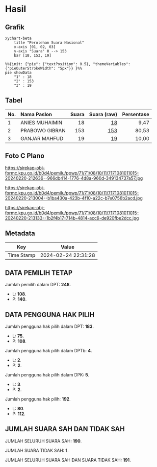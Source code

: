 # Hasil

## Grafik

```mermaid
xychart-beta
    title "Perolehan Suara Nasional"
    x-axis [01, 02, 03]
    y-axis "Suara" 0 --> 153
    bar [18, 153, 19]
```

```mermaid
%%{init: {"pie": {"textPosition": 0.5}, "themeVariables": {"pieOuterStrokeWidth": "5px"}} }%%
pie showData
    "1" : 18
    "2" : 153
    "3" : 19
```

## Tabel

| No. | Nama Paslon    | Suara | Suara (raw) | Persentase |
|:--- |:-------------- | -----:| -----------:| ----------:|
| 1   | ANIES MUHAIMIN | 18    | [18][p-1]   | 9,47       |
| 2   | PRABOWO GIBRAN | 153   | [153][p-2]  | 80,53      |
| 3   | GANJAR MAHFUD  | 19    | [19][p-3]   | 10,00      |


[p-1]: https://github.com/gigit-pemilu/pemilu-2024/blob/main/pilpres/hitung-suara/sub/71-sulawesi-utara/sub/71-kota-manado/sub/08-mapanget/sub/1011-paniki-dua/sub/015-tps/sub/paslon-1.txt
[p-2]: https://github.com/gigit-pemilu/pemilu-2024/blob/main/pilpres/hitung-suara/sub/71-sulawesi-utara/sub/71-kota-manado/sub/08-mapanget/sub/1011-paniki-dua/sub/015-tps/sub/paslon-2.txt
[p-3]: https://github.com/gigit-pemilu/pemilu-2024/blob/main/pilpres/hitung-suara/sub/71-sulawesi-utara/sub/71-kota-manado/sub/08-mapanget/sub/1011-paniki-dua/sub/015-tps/sub/paslon-3.txt

## Foto C Plano

https://sirekap-obj-formc.kpu.go.id/b0d4/pemilu/ppwp/71/71/08/10/11/7171081011015-20240220-212636--966db414-1776-4d8a-960d-349134737a57.jpg

https://sirekap-obj-formc.kpu.go.id/b0d4/pemilu/ppwp/71/71/08/10/11/7171081011015-20240220-213004--b1ba430a-423b-4f10-a22c-b7e0756b2acd.jpg

https://sirekap-obj-formc.kpu.go.id/b0d4/pemilu/ppwp/71/71/08/10/11/7171081011015-20240220-213133--1b2f4b17-714b-4814-acc9-de920fbe2dcc.jpg


## Metadata

| Key        | Value               |
| ---------- | ------------------- |
| Time Stamp | 2024-02-24 22:31:28 |


## DATA PEMILIH TETAP

Jumlah pemilih dalam DPT: **248**.
 * L: **108**.
 * P: **140**.

## DATA PENGGUNA HAK PILIH

Jumlah pengguna hak pilih dalam DPT: **183**.
 * L: **75**.
 * P: **108**.

Jumlah pengguna hak pilih dalam DPTb: **4**.
 * L: **2**.
 * P: **2**.

Jumlah pengguna hak pilih dalam DPK: **5**.
 * L: **3**.
 * P: **2**.

Jumlah pengguna hak pilih: **192**.
 * L: **80**.
 * P: **112**.

## JUMLAH SUARA SAH DAN TIDAK SAH

JUMLAH SELURUH SUARA SAH: **190**.

JUMLAH SUARA TIDAK SAH: **1**.

JUMLAH SELURUH SUARA SAH DAN SUARA TIDAK SAH: **191**.


